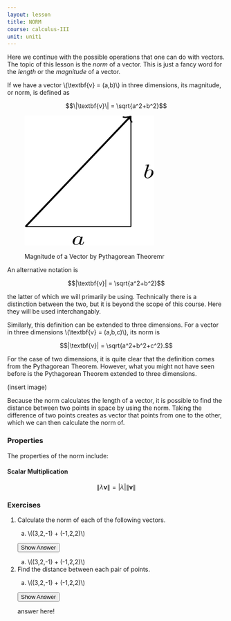 ```yaml
---
layout: lesson
title: NORM
course: calculus-III
unit: unit1
---
```


Here we continue with the possible operations that one can do with vectors. The topic of this lesson is the *norm* of a vector. This is just a fancy word for the *length* or the *magnitude* of a vector. 

If we have a vector \\(\textbf{v} = (a,b)\\) in three dimensions, its magnitude, or norm, is defined as 

$$\|\textbf{v}\| = \sqrt{a^2+b^2}$$

<figure class="center">
<p><img src="vectorComps.svg" alt="Three Dimensional Coordinates" style="width:300px;height:300px;"> </p>
<figcaption class="center">Magnitude of a Vector by Pythagorean Theoremr</figcaption> </figure>

An alternative notation is 

$$|\textbf{v}| = \sqrt{a^2+b^2}$$

the latter of which we will primarily be using. Technically there is a distinction between the two, but it is beyond the scope of this course. Here they will be used interchangably. 

Similarly, this definition can be extended to three dimensions. For a vector in three dimensions \\(\textbf{v} = (a,b,c)\\), its norm is 

$$|\textbf{v}| = \sqrt{a^2+b^2+c^2}.$$

For the case of two dimensions, it is quite clear that the definition comes from the Pythagorean Theorem. However, what you might not have seen before is the Pythagorean Theorem extended to three dimensions. 

(insert image)

Because the norm calculates the length of a vector, it is possible to find the distance between two points in space by using the norm. Taking the difference of two points creates as vector that points from one to the other, which we can then calculate the norm of. 

### Properties
The properties of the norm include:

#### Scalar Multiplication
$$\|\lambda\textbf{v}\| = |\lambda|\|\textbf{v}\| $$

### Exercises

<ol>
<li> <div> Calculate the norm of each of the following vectors.
<ol type = "a">
<li> \((3,2,-1) + (-1,2,2)\)</li>
</ol>
</div>

<button onclick="myFunction('answer1')" class="answerButton">Show Answer</button>
<div  id="answer1" class="answer">
<ol type = "a">
<li> \((3,2,-1) + (-1,2,2)\)</li>
</ol>
</div> </li>

<li> <div> Find the distance between each pair of points. 
<ol type = "a">
<li> \((3,2,-1) + (-1,2,2)\)</li>
</ol>
</div>

<button onclick="myFunction('answer2')" class="answerButton">Show Answer</button>
<div  id="answer2" class="answer">
answer here!
</div> </li>
</ol>
